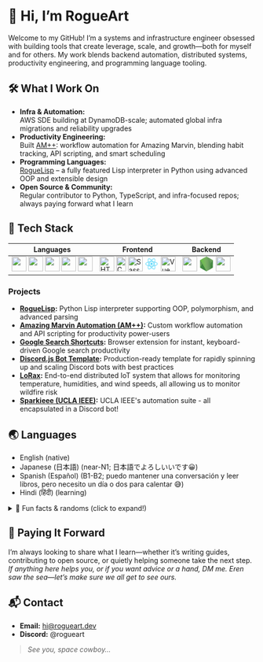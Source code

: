 # 👋 Hi, I’m RogueArt

Welcome to my GitHub! I’m a systems and infrastructure engineer obsessed with building tools that create leverage, scale, and growth—both for myself and for others. My work blends backend automation, distributed systems, productivity engineering, and programming language tooling.

## 🛠️ **What I Work On**

- **Infra & Automation:**  
  AWS SDE building at DynamoDB-scale; automated global infra migrations and reliability upgrades
- **Productivity Engineering:**  
  Built [AM++](https://github.com/RogueArt/amazing-marvin-automation): workflow automation for Amazing Marvin, blending habit tracking, API scripting, and smart scheduling
- **Programming Languages:**  
  [RogueLisp](https://github.com/RogueArt/rogue-lisp) – a fully featured Lisp interpreter in Python using advanced OOP and extensible design
- **Open Source & Community:**  
  Regular contributor to Python, TypeScript, and infra-focused repos; always paying forward what I learn

## 🧰 **Tech Stack**

<table>
  <thead>
    <tr>
      <th>Languages</th>
      <th>Frontend</th>
      <th>Backend</th>
    </tr>
  </thead>
<tbody>
  <tr>
    <td>
        <img src="https://raw.githubusercontent.com/jmnote/z-icons/master/svg/python.svg" width="30px" height="30px"></img>
        <img src="https://raw.githubusercontent.com/jmnote/z-icons/master/svg/javascript.svg" width="30px" height="30px"></img>
        <img src="https://www.rust-lang.org/logos/rust-logo-512x512.png" width="30px" height="30px"></img>
        <img src="https://raw.githubusercontent.com/jmnote/z-icons/master/svg/c.svg" width="30px" height="30px"></img>
        <img src="https://raw.githubusercontent.com/jmnote/z-icons/master/svg/cpp.svg" width="30px" height="30px"></img>
    </td>
    <td>
      <img title="HTML5" src="https://upload.wikimedia.org/wikipedia/commons/thumb/6/61/HTML5_logo_and_wordmark.svg/512px-HTML5_logo_and_wordmark.svg.png" width="30px" height="30px"></img> 
      <img title="CSS3" src="https://upload.wikimedia.org/wikipedia/commons/thumb/d/d5/CSS3_logo_and_wordmark.svg/1200px-CSS3_logo_and_wordmark.svg.png" width="20px" height="30px"></img> 
      <img title="Sass" src="https://upload.wikimedia.org/wikipedia/commons/thumb/9/96/Sass_Logo_Color.svg/2560px-Sass_Logo_Color.svg.png" width="30px" height="30px"></img> 
      <img title="React" src="https://raw.githubusercontent.com/github/explore/80688e429a7d4ef2fca1e82350fe8e3517d3494d/topics/react/react.png" width="30px" height="30px"></img> 
      <img title="Vue" src="https://cdn.iconscout.com/icon/free/png-512/vue-282497.png" width="30px" height="30px"></img>   
    </td>
    <td>
      <img src="https://img.icons8.com/color/50/000000/mongodb.png" width="30px" height="30px"></img>
      <img src="https://raw.githubusercontent.com/github/explore/80688e429a7d4ef2fca1e82350fe8e3517d3494d/topics/nodejs/nodejs.png" width="30px" height="30px"></img>
      <img src="https://user-images.githubusercontent.com/24623425/36042969-f87531d4-0d8a-11e8-9dee-e87ab8c6a9e3.png" width="30px" height="30px"></img>
    </td>
</tr>
</tbody>
</table>

### Projects 

- **[RogueLisp](https://github.com/RogueArt/rogue-lisp):** Python Lisp interpreter supporting OOP, polymorphism, and advanced parsing
- **[Amazing Marvin Automation (AM++)](https://github.com/RogueArt/amazing-marvin-automation):** Custom workflow automation and API scripting for productivity power-users
- **[Google Search Shortcuts](https://github.com/RogueArt/google-search-shortcuts):** Browser extension for instant, keyboard-driven Google search productivity
- **[Discord.js Bot Template](https://github.com/RogueArt/discordjs-bot-template):** Production-ready template for rapidly spinning up and scaling Discord bots with best practices
- **[LoRax](https://github.com/RogueArt/LoRax):** End-to-end distributed IoT system that allows for monitoring temperature, humidities, and wind speeds, all allowing us to monitor wildfire risk
- **[Sparkieee (UCLA IEEE)](https://github.com/UCLA-IEEE/sparkieee):** UCLA IEEE's automation suite - all encapsulated in a Discord bot!


## 🌏 **Languages**

- English (native)
- Japanese (日本語) (near-N1; 日本語でよろしいいです😀)
- Spanish (Español) (B1-B2; puedo mantener una conversación y leer libros, pero necesito un día o dos para calentar 😅)
- Hindi (हिंदी) (learning)

<details>
<summary>👾 Fun facts & randoms (click to expand!)</summary>

- 🥛 My daily diet consists of at least five forms of milk (whey, nonfat, cottage cheese, Greek yogurt, and casein) along with huge amounts of cereal. Yup, it's as chaotic as it sounds.
- 📚 I'm a language nerd 🤓: studied Japanese and Spanish, now I'm learning Hindi so I can order vada pav when I go to Mumbai
- ⚡️ I get lost automating the *automation* more often than solving the actual problem—occupational hazard of being an efficiency addict.
- 🌊 Like Eren, I always wanted to see the sea. Now that I’ve seen mine, I want to help others see theirs. If you’re trying to get somewhere that feels impossible, or just need a push, reach out—I believe in paying it forward.

</details>

## 🔄 **Paying It Forward**

I’m always looking to share what I learn—whether it’s writing guides, contributing to open source, or quietly helping someone take the next step.  
*If anything here helps you, or if you want advice or a hand, DM me. Eren saw the sea—let’s make sure we all get to see ours.*

## 📬 **Contact**

- **Email:** [hi@rogueart.dev](mailto:hi@rogueart.dev)
- **Discord:** @rogueart

> *See you, space cowboy…*
